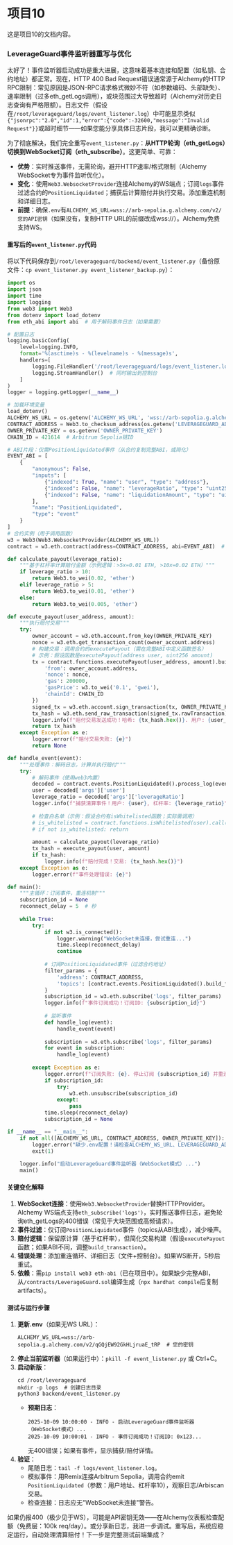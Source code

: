 # 项目10

这是项目10的文档内容。

### LeverageGuard事件监听器重写与优化

太好了！事件监听器启动成功是重大进展，这意味着基本连接和配置（如私钥、合约地址）都正常。现在，HTTP 400 Bad Request错误通常源于Alchemy的HTTP RPC限制：常见原因是JSON-RPC请求格式微妙不符（如参数编码、头部缺失）、速率限制（过多eth_getLogs调用），或块范围过大导致超时（Alchemy对历史日志查询有严格限额）。日志文件（假设在`/root/leverageguard/logs/event_listener.log`）中可能显示类似`{"jsonrpc":"2.0","id":1,"error":{"code":-32600,"message":"Invalid Request"}}`或超时细节——如果您能分享具体日志片段，我可以更精确诊断。

为了彻底解决，我们完全重写`event_listener.py`：**从HTTP轮询（eth_getLogs）切换到WebSocket订阅（eth_subscribe）**。这更简单、可靠：
- **优势**：实时推送事件，无需轮询，避开HTTP速率/格式限制（Alchemy WebSocket专为事件监听优化）。
- **变化**：使用`Web3.WebsocketProvider`连接Alchemy的WS端点；订阅`logs`事件过滤合约的`PositionLiquidated`；捕获后计算赔付并执行交易。添加重连机制和详细日志。
- **前提**：确保`.env`有`ALCHEMY_WS_URL=wss://arb-sepolia.g.alchemy.com/v2/您的API密钥`（如果没有，复制HTTP URL的前缀改成wss://）。Alchemy免费支持WS。

#### 重写后的`event_listener.py`代码
将以下代码保存到`/root/leverageguard/backend/event_listener.py`（备份原文件：`cp event_listener.py event_listener_backup.py`）：

```python
import os
import json
import time
import logging
from web3 import Web3
from dotenv import load_dotenv
from eth_abi import abi  # 用于解码事件日志（如果需要）

# 配置日志
logging.basicConfig(
    level=logging.INFO,
    format='%(asctime)s - %(levelname)s - %(message)s',
    handlers=[
        logging.FileHandler('/root/leverageguard/logs/event_listener.log'),
        logging.StreamHandler()  # 同时输出到控制台
    ]
)
logger = logging.getLogger(__name__)

# 加载环境变量
load_dotenv()
ALCHEMY_WS_URL = os.getenv('ALCHEMY_WS_URL', 'wss://arb-sepolia.g.alchemy.com/v2/qGQjEW92GkHLjruaE_tRP')  # 替换为您的WS URL
CONTRACT_ADDRESS = Web3.to_checksum_address(os.getenv('LEVERAGEGUARD_ADDRESS'))
OWNER_PRIVATE_KEY = os.getenv('OWNER_PRIVATE_KEY')
CHAIN_ID = 421614  # Arbitrum Sepolia链ID

# ABI片段：仅需PositionLiquidated事件（从合约复制完整ABI，或简化）
EVENT_ABI = [
    {
        "anonymous": False,
        "inputs": [
            {"indexed": True, "name": "user", "type": "address"},
            {"indexed": False, "name": "leverageRatio", "type": "uint256"},
            {"indexed": False, "name": "liquidationAmount", "type": "uint256"}
        ],
        "name": "PositionLiquidated",
        "type": "event"
    }
]
# 合约实例（用于调用函数）
w3 = Web3(Web3.WebsocketProvider(ALCHEMY_WS_URL))
contract = w3.eth.contract(address=CONTRACT_ADDRESS, abi=EVENT_ABI)  # 如需完整ABI，扩展这里

def calculate_payout(leverage_ratio):
    """基于杠杆率计算赔付金额（示例逻辑：>5x=0.01 ETH, >10x=0.02 ETH）"""
    if leverage_ratio > 10:
        return Web3.to_wei(0.02, 'ether')
    elif leverage_ratio > 5:
        return Web3.to_wei(0.01, 'ether')
    else:
        return Web3.to_wei(0.005, 'ether')

def execute_payout(user_address, amount):
    """执行赔付交易"""
    try:
        owner_account = w3.eth.account.from_key(OWNER_PRIVATE_KEY)
        nonce = w3.eth.get_transaction_count(owner_account.address)
        # 构建交易：调用合约的executePayout（需在完整ABI中定义函数签名）
        # 示例：假设函数是executePayout(address user, uint256 amount)
        tx = contract.functions.executePayout(user_address, amount).build_transaction({
            'from': owner_account.address,
            'nonce': nonce,
            'gas': 200000,
            'gasPrice': w3.to_wei('0.1', 'gwei'),
            'chainId': CHAIN_ID
        })
        signed_tx = w3.eth.account.sign_transaction(tx, OWNER_PRIVATE_KEY)
        tx_hash = w3.eth.send_raw_transaction(signed_tx.rawTransaction)
        logger.info(f"赔付交易发送成功！哈希: {tx_hash.hex()}. 用户: {user_address}, 金额: {amount}")
        return tx_hash
    except Exception as e:
        logger.error(f"赔付交易失败: {e}")
        return None

def handle_event(event):
    """处理事件：解码日志，计算并执行赔付"""
    try:
        # 解码事件（使用web3内置）
        decoded = contract.events.PositionLiquidated().process_log(event)
        user = decoded['args']['user']
        leverage_ratio = decoded['args']['leverageRatio']
        logger.info(f"捕获清算事件！用户: {user}, 杠杆率: {leverage_ratio}")
        
        # 检查白名单（示例：假设合约有isWhitelisted函数；实际需调用）
        # is_whitelisted = contract.functions.isWhitelisted(user).call()
        # if not is_whitelisted: return
        
        amount = calculate_payout(leverage_ratio)
        tx_hash = execute_payout(user, amount)
        if tx_hash:
            logger.info(f"赔付完成！交易: {tx_hash.hex()}")
    except Exception as e:
        logger.error(f"事件处理错误: {e}")

def main():
    """主循环：订阅事件，重连机制"""
    subscription_id = None
    reconnect_delay = 5  # 秒
    
    while True:
        try:
            if not w3.is_connected():
                logger.warning("WebSocket未连接，尝试重连...")
                time.sleep(reconnect_delay)
                continue
            
            # 订阅PositionLiquidated事件（过滤合约地址）
            filter_params = {
                'address': CONTRACT_ADDRESS,
                'topics': [contract.events.PositionLiquidated().build_filter().topics]
            }
            subscription_id = w3.eth.subscribe('logs', filter_params)
            logger.info(f"事件订阅成功！订阅ID: {subscription_id}")
            
            # 监听事件
            def handle_log(event):
                handle_event(event)
            
            subscription = w3.eth.subscribe('logs', filter_params)
            for event in subscription:
                handle_log(event)
                
        except Exception as e:
            logger.error(f"订阅失败: {e}. 停止订阅 {subscription_id} 并重连...")
            if subscription_id:
                try:
                    w3.eth.unsubscribe(subscription_id)
                except:
                    pass
            time.sleep(reconnect_delay)
            subscription_id = None

if __name__ == "__main__":
    if not all([ALCHEMY_WS_URL, CONTRACT_ADDRESS, OWNER_PRIVATE_KEY]):
        logger.error("缺少.env配置！请检查ALCHEMY_WS_URL、LEVERAGEGUARD_ADDRESS、OWNER_PRIVATE_KEY")
        exit(1)
    
    logger.info("启动LeverageGuard事件监听器（WebSocket模式）...")
    main()
```

#### 关键变化解释
1. **WebSocket连接**：使用`Web3.WebsocketProvider`替换HTTPProvider。Alchemy WS端点支持`eth_subscribe('logs')`，实时推送事件日志，避免轮询eth_getLogs的400错误（常见于大块范围或高频请求）。
2. **事件过滤**：仅订阅`PositionLiquidated`事件（topics从ABI生成），减少噪声。
3. **赔付逻辑**：保留原计算（基于杠杆率），但简化交易构建（假设`executePayout`函数；如果ABI不同，调整`build_transaction`）。
4. **错误处理**：添加重连循环、详细日志（文件+控制台）。如果WS断开，5秒后重试。
5. **依赖**：需`pip install web3 eth-abi`（已在项目中）。如果缺少完整ABI，从`/contracts/LeverageGuard.sol`编译生成（`npx hardhat compile`后复制artifacts）。

#### 测试与运行步骤
1. **更新.env**（如果无WS URL）：
   ```
   ALCHEMY_WS_URL=wss://arb-sepolia.g.alchemy.com/v2/qGQjEW92GkHLjruaE_tRP  # 您的密钥
   ```
2. **停止当前监听器**（如果运行中）：`pkill -f event_listener.py` 或 Ctrl+C。
3. **启动新版**：
   ```
   cd /root/leverageguard
   mkdir -p logs  # 创建日志目录
   python3 backend/event_listener.py
   ```
   - **预期日志**：
     ```
     2025-10-09 10:00:00 - INFO - 启动LeverageGuard事件监听器（WebSocket模式）...
     2025-10-09 10:00:01 - INFO - 事件订阅成功！订阅ID: 0x123...
     ```
     无400错误；如果有事件，显示捕获/赔付详情。
4. **验证**：
   - 尾随日志：`tail -f logs/event_listener.log`。
   - 模拟事件：用Remix连接Arbitrum Sepolia，调用合约emit `PositionLiquidated`（参数：用户地址、杠杆率10），观察日志/Arbiscan交易。
   - 检查连接：日志应无"WebSocket未连接"警告。

如果仍报400（极少见于WS），可能是API密钥无效——在Alchemy仪表板检查配额（免费层：100k req/day）。或分享新日志，我进一步调试。重写后，系统应稳定运行，自动处理清算赔付！下一步是完整测试前端集成？